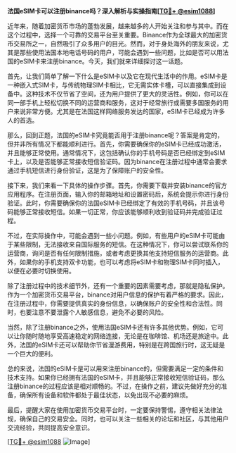 **法国eSIM卡可以注册binance吗？深入解析与实操指南[[TG💪+ @esim1088](https://t.me/s/esim1088)]**

近年来，随着加密货币市场的蓬勃发展，越来越多的人开始关注和参与其中。而在这个过程中，选择一个可靠的交易平台至关重要。Binance作为全球最大的加密货币交易所之一，自然吸引了众多用户的目光。然而，对于身处海外的朋友来说，尤其是那些使用法国本地电话号码的用户，可能会遇到一些问题，比如是否可以用法国的eSIM卡来注册binance。今天，我们就来详细探讨这一话题。

首先，让我们简单了解一下什么是eSIM卡以及它在现代生活中的作用。eSIM卡是一种嵌入式SIM卡，与传统物理SIM卡相比，它无需实体卡槽，可以直接集成到设备中。这种技术不仅节省了空间，还为用户提供了更大的灵活性。例如，你可以在同一部手机上轻松切换不同的运营商和服务，这对于经常旅行或需要多国服务的用户来说非常方便。尤其是在法国这样网络服务发达的国家，eSIM卡已经成为许多人的首选。

那么，回到正题，法国的eSIM卡究竟能否用于注册binance呢？答案是肯定的，但并非所有情况下都能顺利进行。首先，你需要确保你的eSIM卡已经成功激活，并且能够正常使用。通常情况下，这包括确认你的手机号码是否已经绑定到eSIM卡上，以及是否能够正常接收短信验证码。因为binance在注册过程中通常会要求通过手机短信进行身份验证，这是为了保障账户的安全性。

接下来，我们来看一下具体的操作步骤。首先，你需要下载并安装binance的官方应用程序。在注册页面，输入你的邮箱地址和设置密码后，系统会提示你进行身份验证。此时，你需要确保你的法国eSIM卡已经绑定了有效的手机号码，并且该号码能够正常接收短信。如果一切正常，你应该能够顺利收到验证码并完成验证过程。

不过，在实际操作中，可能会遇到一些小问题。例如，有些用户的eSIM卡可能由于某些限制，无法接收来自国际服务的短信。在这种情况下，你可以尝试联系你的运营商，询问是否有任何限制措施，或者考虑更换其他支持短信服务的运营商。此外，如果你的手机支持双卡功能，也可以考虑将eSIM卡和物理SIM卡同时插入，以便在必要时切换使用。

除了注册过程中的技术细节外，还有一个重要的因素需要考虑，那就是隐私保护。作为一个加密货币交易平台，binance对用户信息的保护有着严格的要求。因此，在注册过程中，你需要提供真实的身份信息，以确保账户的安全性和合法性。同时，也要注意不要泄露个人敏感信息，避免不必要的风险。

当然，除了注册binance之外，使用法国eSIM卡还有许多其他优势。例如，它可以让你随时随地享受高速稳定的网络连接，无论是在咖啡馆、机场还是旅途中。此外，法国的eSIM卡还可以帮助你节省漫游费用，特别是在跨国旅行时，这无疑是一个巨大的便利。

总的来说，法国的eSIM卡是可以用来注册binance的，但需要满足一定的条件和技术支持。如果你已经拥有法国的eSIM卡，并且能够正常接收短信验证码，那么注册binance的过程应该是相对顺畅的。不过，在操作之前，建议先做好充分的准备，确保所有设备和软件都处于最佳状态，以免出现不必要的麻烦。

最后，提醒大家在使用加密货币交易平台时，一定要保持警惕，遵守相关法律法规，确保自己的交易安全。同时，也可以关注一些相关的论坛和社区，与其他用户交流经验，共同提高安全意识。

[[TG💪+ @esim1088](https://t.me/s/esim1088) ![Image](https://i.postimg.cc/4NQfJmqS/Snipaste-2025-05-13-00-14-12.png)]